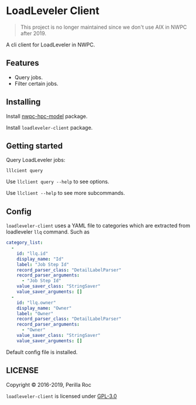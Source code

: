 # LoadLeveler Client

> This project is no longer maintained since we don't use AIX in NWPC after 2019.

A cli client for LoadLeveler in NWPC.

## Features

- Query jobs.
- Filter certain jobs.

## Installing

Install [nwpc-hpc-model](https://github.com/nwpc-oper/nwpc-hpc-model) package.

Install `loadleveler-client` package.

## Getting started

Query LoadLeveler jobs:

```
lllcient query
```

Use `llclient query --help` to see options.

Use `llclient --help` to see more subcommands.

## Config

`loadleveler-client` uses a YAML file to categories which are extracted from loadleveler `llq` command. Such as

```yaml
category_list:
  -
    id: "llq.id"
    display_name: "Id"
    label: "Job Step Id"
    record_parser_class: "DetailLabelParser"
    record_parser_arguments:
      - "Job Step Id"
    value_saver_class: "StringSaver"
    value_saver_arguments: []
  -
    id: "llq.owner"
    display_name: "Owner"
    label: "Owner"
    record_parser_class: "DetailLabelParser"
    record_parser_arguments:
      - "Owner"
    value_saver_class: "StringSaver"
    value_saver_arguments: []
```

Default config file is installed.

## LICENSE

Copyright &copy; 2016-2019, Perilla Roc

`loadleveler-client` is licensed under [GPL-3.0](./LICENSE.md)


